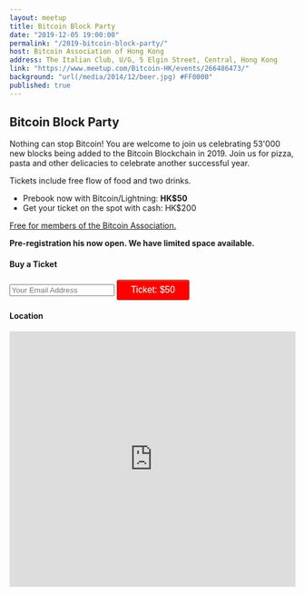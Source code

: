 ```yaml
---
layout: meetup
title: Bitcoin Block Party
date: "2019-12-05 19:00:00"
permalink: "/2019-bitcoin-block-party/"
host: Bitcoin Association of Hong Kong
address: The Italian Club, U/G, 5 Elgin Street, Central, Hong Kong
link: "https://www.meetup.com/Bitcoin-HK/events/266486473/"
background: "url(/media/2014/12/beer.jpg) #FF0000"
published: true
---
```


## Bitcoin Block Party

Nothing can stop Bitcoin! You are welcome to join us celebrating 53'000 new blocks being added to the Bitcoin Blockchain in 2019.
Join us for pizza, pasta and other delicacies to celebrate another successful year.

Tickets include free flow of food and two drinks.

- Prebook now with Bitcoin/Lightning: **HK$50**
- Get your ticket on the spot with cash: HK$200

[Free for members of the Bitcoin Association.](/join)

**Pre-registration his now open. We have limited space available.**

<style>
	.submitButton {
		box-shadow:inset 0px 1px 0px 0px #cf866c;
		background-color: red;
		border-radius:3px;
		border:1px solid #942911;
		display:inline-block;
		cursor:pointer;
		color: white;
		font-family:Arial;
		font-size:16px;
		padding: 8px 24px;
		text-decoration:none;
		text-shadow:0px 1px 0px #854629;
	}
</style>

#### Buy a Ticket
<div>
  <form method="POST" action="https://btcpay.bitcoin.org.hk/apps/3Qwmbn2F7Ftc62eRgizKPgzU38rK/pos">
  <input type="hidden" name="amount" value="50" />
  <input type="hidden" name="orderId" value="Ticket" />
  <input type="hidden" name="notificationUrl" value="/2019-12-bitcoin-bubble-bash/" />
  <input type="text"   name="email" placeholder="Your Email Address">
  <button class="submitButton" type="submit">Ticket: $50</button>
	</form>
</div>


#### Location
<iframe src="https://www.google.com/maps/embed?pb=!1m18!1m12!1m3!1d3691.8673065926673!2d114.15026435096536!3d22.28301578526057!2m3!1f0!2f0!3f0!3m2!1i1024!2i768!4f13.1!3m3!1m2!1s0x3404007b9b5c0001%3A0xa80f0e22d61e16a4!2sThe%20Italian%20Club%20Wine%20Bar%20Steak%20House%20Pizza%20Gourmet!5e0!3m2!1sen!2shk!4v1573806211111!5m2!1sen!2shk" width="100%" height="450" frameborder="0" style="border:0;" allowfullscreen=""></iframe>
